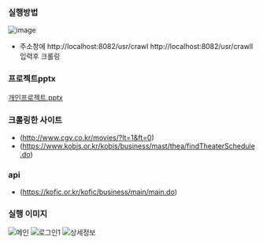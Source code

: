### 실행방법
![image](https://github.com/qotmddnjs/2024_Movie_project/assets/153142786/40c1c903-ef23-4bba-8d77-f1dd90072f4f)

- 주소창에 http://localhost:8082/usr/crawl   http://localhost:8082/usr/crawll  입력후 크롤링

###  프로젝트pptx
[개인프로젝트.pptx](https://github.com/qotmddnjs/2024_Movie_project/files/15426460/default.pptx)
### 크롤링한 사이트
- (http://www.cgv.co.kr/movies/?lt=1&ft=0)
- (https://www.kobis.or.kr/kobis/business/mast/thea/findTheaterSchedule.do)

### api
- (https://kofic.or.kr/kofic/business/main/main.do)

### 실행 이미지

![메인](https://github.com/qotmddnjs/2024_Movie_project/assets/153142786/a6c666ec-9a7f-4e21-88d7-9908a0312eeb)
![로그인1](https://github.com/qotmddnjs/2024_Movie_project/assets/153142786/87611ffd-10bd-4535-8419-3c0388b4b36b)
![상세정보](https://github.com/qotmddnjs/2024_Movie_project/assets/153142786/46a4a1e8-a689-4b79-b0ec-269735576259)

